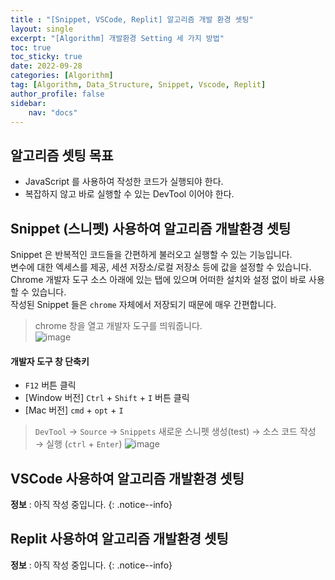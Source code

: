 ```yaml
---
title : "[Snippet, VSCode, Replit] 알고리즘 개발 환경 셋팅"
layout: single
excerpt: "[Algorithm] 개발환경 Setting 세 가지 방법"
toc: true
toc_sticky: true
date: 2022-09-28
categories: [Algorithm]
tag: [Algorithm, Data_Structure, Snippet, Vscode, Replit]
author_profile: false
sidebar:
    nav: "docs"
---
```


## 알고리즘 셋팅 목표

- JavaScript 를 사용하여 작성한 코드가 실행되야 한다.
- 복잡하지 않고 바로 실행할 수 있는 DevTool 이어야 한다.

## Snippet (스니펫) 사용하여 알고리즘 개발환경 셋팅

Snippet 은 반복적인 코드들을 간편하게 불러오고 실행할 수 있는 기능입니다.  
변수에 대한 엑세스를 제공, 세션 저장소/로컬 저장소 등에 값을 설정할 수 있습니다.  
Chrome 개발자 도구 소스 아래에 있는 탭에 있으며 어떠한 설치와 설정 없이 바로 사용할 수 있습니다.  
작성된 Snippet 들은 `chrome` 자체에서 저장되기 때문에 매우 간편합니다. 

> chrome 창을 열고 개발자 도구를 띄워줍니다.  
![image](https://user-images.githubusercontent.com/50590124/192797381-d4d6ebcf-3f5d-4736-abca-a50d84575e8d.png)

#### 개발자 도구 창 단축키

- `F12` 버튼 클릭
- [Window 버전] `Ctrl` + `Shift` + `I` 버튼 클릭
- [Mac 버전] `cmd` + `opt` + `I`

> `DevTool` → `Source` → `Snippets`
새로운 스니펫 생성(test) → 소스 코드 작성 → 실행 (`ctrl` + `Enter`)
![image](https://user-images.githubusercontent.com/50590124/192803806-c8887d3e-e34f-43fc-b8c6-7327ef5525a0.png)

## VSCode 사용하여 알고리즘 개발환경 셋팅

**정보** : 아직 작성 중입니다.
{: .notice--info}

## Replit 사용하여 알고리즘 개발환경 셋팅

**정보** : 아직 작성 중입니다.
{: .notice--info}
